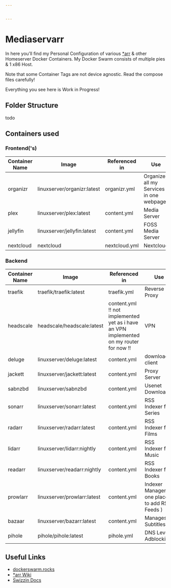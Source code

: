 ```yaml
---


---
```


<h1 id="mediaservarr">Mediaservarr</h1>
<p>In here you’ll find my Personal Configuration of various <a href="https://wiki.servarr.com/">*arr</a> &amp; other Homeserver Docker Containers. My Docker Swarm consists of multiple pies &amp; 1 x86 Host.</p>
<p>Note that some Container Tags are not device agnostic. Read the compose files carefully!</p>
<p>Everything you see here is Work in Progress!</p>
<h2 id="folder-structure">Folder Structure</h2>
<p>todo</p>
<h2 id="containers-used">Containers used</h2>
<h3 id="frontends">Frontend('s)</h3>

<table>
<thead>
<tr>
<th>Container Name</th>
<th>Image</th>
<th>Referenced in</th>
<th>Use</th>
</tr>
</thead>
<tbody>
<tr>
<td>organizr</td>
<td>linuxserver/organizr:latest</td>
<td>organizr.yml</td>
<td>Organizes all my Services in one webpage</td>
</tr>
<tr>
<td>plex</td>
<td>linuxserver/plex:latest</td>
<td>content.yml</td>
<td>Media Server</td>
</tr>
<tr>
<td>jellyfin</td>
<td>linuxserver/jellyfin:latest</td>
<td>content.yml</td>
<td>FOSS Media Server</td>
</tr>
<tr>
<td>nextcloud</td>
<td>nextcloud</td>
<td>nextcloud.yml</td>
<td>Nextcloud</td>
</tr>
</tbody>
</table><h3 id="backend">Backend</h3>

<table>
<thead>
<tr>
<th>Container Name</th>
<th>Image</th>
<th>Referenced in</th>
<th>Use</th>
</tr>
</thead>
<tbody>
<tr>
<td>traefik</td>
<td>traefik/traefik:latest</td>
<td>traefik.yml</td>
<td>Reverse Proxy</td>
</tr>
<tr>
<td>headscale</td>
<td>headscale/headscale:latest</td>
<td>content.yml <br> !! not implemented yet as i have an VPN implemented on my router for now  !!</td>
<td>VPN</td>
</tr>
<tr>
<td>deluge</td>
<td>linuxserver/deluge:latest</td>
<td>content.yml</td>
<td>download client</td>
</tr>
<tr>
<td>jackett</td>
<td>linuxserver/jackett:latest</td>
<td>content.yml</td>
<td>Proxy Server</td>
</tr>
<tr>
<td>sabnzbd</td>
<td>linuxserver/sabnzbd</td>
<td>content.yml</td>
<td>Usenet Downloader</td>
</tr>
<tr>
<td>sonarr</td>
<td>linuxserver/sonarr:latest</td>
<td>content.yml</td>
<td>RSS Indexer for Series</td>
</tr>
<tr>
<td>radarr</td>
<td>linuxserver/radarr:latest</td>
<td>content.yml</td>
<td>RSS Indexer for Films</td>
</tr>
<tr>
<td>lidarr</td>
<td>linuxserver/lidarr:nightly</td>
<td>content.yml</td>
<td>RSS Indexer for Music</td>
</tr>
<tr>
<td>readarr</td>
<td>linuxserver/readarr:nightly</td>
<td>content.yml</td>
<td>RSS Indexer for Books</td>
</tr>
<tr>
<td>prowlarr</td>
<td>linuxserver/prowlarr:latest</td>
<td>content.yml</td>
<td>Indexer Manager ( one place to add RSS Feeds )</td>
</tr>
<tr>
<td>bazaar</td>
<td>linuxserver/bazarr:latest</td>
<td>content.yml</td>
<td>Manages Subtitles</td>
</tr>
<tr>
<td>pihole</td>
<td>pihole/pihole:latest</td>
<td>pihole.yml</td>
<td>DNS Level Adblocking</td>
</tr>
</tbody>
</table><!---&#10;|  |  |  |  |&#10;|  |  |  |  |&#10;|  |  |  |  |&#10;-->
<h2 id="useful-links">Useful Links</h2>
<ul>
<li><a href="https://dockerswarm.rocks">dockerswarm.rocks</a></li>
<li><a href="https://wiki.servarr.com">*arr Wiki</a></li>
<li><a href="https://swizzin.ltd">Swizzin Docs</a></li>
</ul>

